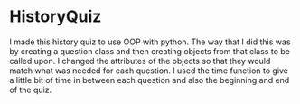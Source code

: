 # HistoryQuiz

I made this history quiz to use OOP with python. The way that I did this was by creating a question class and then creating objects from that class to be called upon. I changed the attributes of the objects so that they would match what was needed for each question. I used the time function to give a little bit of time in between each question and also the beginning and end of the quiz. 
